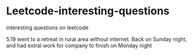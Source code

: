 # Leetcode-interesting-questions
interesting questions on leetcode

5.19 went to a retreat in rural area without internet. Back on Sunday night, and had extral work for company to finish on Monday night 
